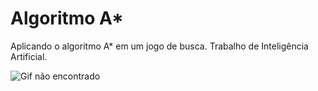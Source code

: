 # Algoritmo A*
Aplicando o algoritmo A* em um jogo de busca. Trabalho de Inteligência Artificial.

![Gif não encontrado](https://i.imgur.com/5ZhjPA6.gifv)
